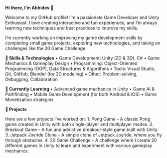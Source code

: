 **Hi there, I’m Abhidev 👋**

Welcome to my GitHub profile! I’m a passionate Game Developer and Unity Enthusiast. I love creating interactive and fun experiences, and I’m always learning new techniques and best practices to improve my skills.

I’m currently working on improving my game development skills by completing small game projects, exploring new technologies, and taking on challenges like the 20 Game Challenge.

**🚀 Skills & Technologies**
	•	Game Development: Unity (2D & 3D), C#
	•	Game Mechanics & Gameplay Design
	•	Programming: Object-Oriented Programming (OOP), Data Structures & Algorithms
	•	Tools: Visual Studio, Git, GitHub, Blender (for 3D modeling)
	•	Other: Problem-solving, Debugging, Collaboration

**🌱 Currently Learning**
	•	Advanced game mechanics in Unity
	•	Game AI & Pathfinding
	•	Mobile Game Development (for both Android & iOS)
	•	Game Monetization strategies

**🔧 Projects**

Here are a few projects I’ve worked on:
	1.	Pong Game – A classic Pong game created in Unity with both single-player and multiplayer modes.
	2.	Breakout Game – A fun and addictive breakout-style game built with Unity.
	3.	Jetpack Joyride Clone – A simple clone of Jetpack Joyride, where you fly through obstacles.
	4.	20 Game Challenge – A challenge where I create 20 different games in Unity to learn and experiment with various gameplay mechanics.
